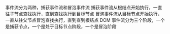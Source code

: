 事件流分为两种，捕获事件流和冒泡事件流
捕获事件流从根结点开始执行，一直往子节点查找执行，直到查找执行到目标节点
冒泡事件流从目标节点开始执行，一直从往父节点冒泡查找执行，直到查到根结点
DOM 事件流分为三个阶段，一个是捕获节点，一个是处于目标节点阶段，一个是冒泡阶段
